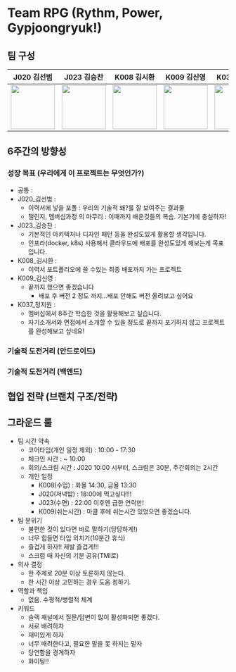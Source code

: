 # Team RPG (Rythm, Power, Gypjoongryuk!)

## 팀 구성
<div align="center">

|J020 김선범|J023 김승찬|K008 김시환|K009 김신영|K037 정지원|
|:--:|:--:|:--:|:--:|:--:|
|<a href="https://github.com/k33ps/"> <img src="https://avatars.githubusercontent.com/u/11827454?v=4" width="100px" height="100px"> </a>|<a href="https://github.com/sschan99"> <img src="https://avatars.githubusercontent.com/u/42964952?v=4" width="100px" height="100px"> </a>|<a href="https://github.com/van1164"> <img src="https://avatars.githubusercontent.com/u/52437971?v=4" width="100px" height="100px"> </a>|<a href="https://github.com/tlsdud135"> <img src="https://avatars.githubusercontent.com/u/62438036?v=4" width="100px" height="100px"> </a>|<a href="https://github.com/littlesam95"> <img src="https://avatars.githubusercontent.com/u/55424662?v=4" width="100px" height="100px"> </a>|

</div>

## **6주간의 방향성**

### 성장 목표 (우리에게 이 프로젝트는 무엇인가?)

- 공통 :
- J020_김선범 :
  - 이력서에 넣을 포폴 : 우리의 기술적 왜?를 잘 보여주는 결과물
  - 챌린지, 멤버십과정 의 마무리 : 이때까지 배운것들의 복습. 기본기에 충실하자!
- J023_김승찬 :
  - 기본적인 아키텍처나 디자인 패턴 등을 완성도있게 활용할 생각입니다.
  - 인프라(docker, k8s) 사용해서 클라우드에 배포를 완성도있게 해보는게 목표입니다.
- K008_김시환 :
  - 이력서 포트폴리오에 쓸 수있는 최종 배포까지 가는 프로젝트
- K009_김신영 :
  - 끝까지 했으면 좋겠습니다
    - 배포 후 버전 2 정도 까지…배포 안해도 버전 올려보고 싶어요
- K037_정지원 :
  - 멤버십에서 8주간 학습한 것을 활용해보고 싶습니다.
  - 자기소개서와 면접에서 소개할 수 있을 정도로 끝까지 포기하지 않고 프로젝트를 완성해보고 싶네요!

### 기술적 도전거리 (안드로이드)

### 기술적 도전거리 (백엔드)

## 협업 전략 (브랜치 구조/전략)

## 그라운드 룰

- 팀 시간 약속
  - 코어타임(개인 일정 제외) : 10:00 - 17:30
  - 체크인 시간 : ~ 10:00
  - 회의/스크럼 시간 : J020 10:00 시부터, 스크럼은 30분, 주간회의는 2시간
  - 개인 일정
    - K008(수업) : 화욜 14:30, 금욜 13:30
    - J020(저녁밥) : 18:00에 먹고싶다!!!
    - J023(수면) : 22:00 이후엔 급한 연락만!
    - K009(쉬는시간) : 마클 후에 쉬는시간 있었으면 좋겠습니다.
- 팀 분위기
  - 불편한 것이 있다면 바로 말하기(당당하게!)
  - 너무 힘들면 타임 외치기(10분간 휴식)
  - 즐겁게 하자!! 제발 즐겁게!!!
  - 스크럼 때 자신의 기분 공유(TMI로)
- 의사 결정
  - 한 주제로 20분 이상 토론하지 않는다.
  - 한 시간 이상 고민하는 경우 도움 청하기.
- 역할과 책임
  - 없음. 수평적/병렬적 체계
- 키워드
  - 슬랙 채널에서 질문/답변이 많이 활성화되면 좋겠다.
  - 서로 배려하자
  - 재미있게 하자
  - 너무 배려한다고, 필요한 말을 못 하지는 말자
  - 당연함을 경계하자
  - 화이팅!!

